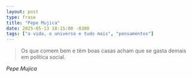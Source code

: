 ```yaml
---
layout: post
type: frase
title: "Pepe Mujica"
date: 2025-05-13 18:15:00 -0300
tags: ["a vida, o universo e tudo mais", "pensamentos"]
---
```

<blockquote>
Os que comem bem e têm boas casas acham que se gasta demais em política social.
</blockquote>
<cite>Pepe Mujica</cite>